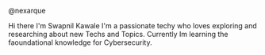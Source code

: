 @nexarque

Hi there I'm Swapnil Kawale
I'm a passionate techy who loves exploring and researching about new Techs and Topics. Currently Im learning the faoundational knowledge for Cybersecurity.
